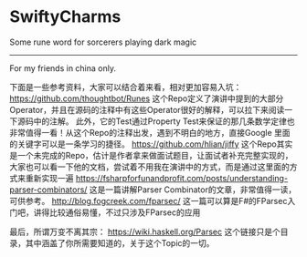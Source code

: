 # SwiftyCharms
Some rune word for sorcerers playing dark magic

---
For my friends in china only.

下面是一些参考资料，大家可以结合着来看，相对更加容易入坑：
https://github.com/thoughtbot/Runes
这个Repo定义了演讲中提到的大部分Operator，并且在源码的注释中有这些Operator很好的解释，可以拉下来阅读一下源码中的注解。
此外，它的Test通过Property Test来保证的那几条数学定律也非常值得一看！从这个Repo的注释出发，遇到不明白的地方，直接Google 里面的关键字可以是一条学习的捷径。
https://github.com/hlian/jiffy
这个Repo其实是一个未完成的Repo，估计是作者拿来做面试题目，让面试者补充完整实现的，大家也可以看一下他的文档，尝试着不用我在演讲中的方式，而是通过这里面的方式来重新实现一遍
https://fsharpforfunandprofit.com/posts/understanding-parser-combinators/
这是一篇讲解Parser Combinator的文章，非常值得一读，可供参考。
http://blog.fogcreek.com/fparsec/
这一篇可以算是F#的FParsec入门吧，讲得比较通俗易懂，不过只涉及FParsec的应用

最后，所谓万变不离其宗：
https://wiki.haskell.org/Parsec
这个链接只是个目录，其中涵盖了你所需要知道的，关于这个Topic的一切。
